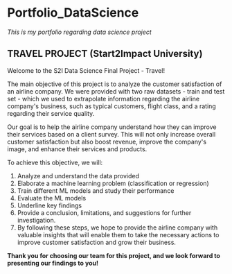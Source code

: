 # Portfolio_DataScience

*This is my portfolio regarding data science project*

## TRAVEL PROJECT (Start2Impact University)

Welcome to the S2I Data Science Final Project - Travel!

The main objective of this project is to analyze the customer satisfaction of an airline company. We were provided with two raw datasets - train and test set - which we used to extrapolate information regarding the airline company's business, such as typical customers, flight class, and a rating regarding their service quality.

Our goal is to help the airline company understand how they can improve their services based on a client survey. This will not only increase overall customer satisfaction but also boost revenue, improve the company's image, and enhance their services and products.

To achieve this objective, we will:

1. Analyze and understand the data provided
2. Elaborate a machine learning problem (classification or regression)
3. Train different ML models and study their performance
4. Evaluate the ML models
5. Underline key findings
6. Provide a conclusion, limitations, and suggestions for further investigation.
7. By following these steps, we hope to provide the airline company with valuable insights that will enable them to take the necessary actions to improve customer satisfaction and grow their business.

**Thank you for choosing our team for this project, and we look forward to presenting our findings to you!**
